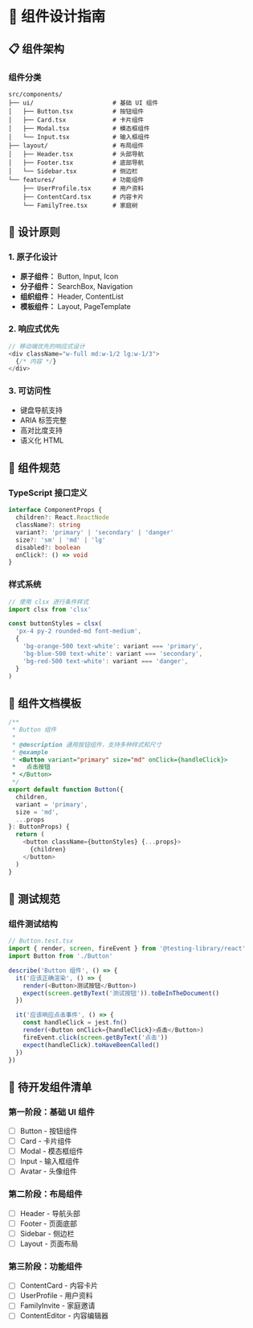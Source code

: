 # 🎨 组件设计指南

## 📋 组件架构

### 组件分类
```
src/components/
├── ui/                      # 基础 UI 组件
│   ├── Button.tsx           # 按钮组件
│   ├── Card.tsx             # 卡片组件
│   ├── Modal.tsx            # 模态框组件
│   └── Input.tsx            # 输入框组件
├── layout/                  # 布局组件
│   ├── Header.tsx           # 头部导航
│   ├── Footer.tsx           # 底部导航
│   └── Sidebar.tsx          # 侧边栏
└── features/                # 功能组件
    ├── UserProfile.tsx      # 用户资料
    ├── ContentCard.tsx      # 内容卡片
    └── FamilyTree.tsx       # 家庭树
```

## 🎨 设计原则

### 1. 原子化设计
- **原子组件：** Button, Input, Icon
- **分子组件：** SearchBox, Navigation
- **组织组件：** Header, ContentList
- **模板组件：** Layout, PageTemplate

### 2. 响应式优先
```typescript
// 移动端优先的响应式设计
<div className="w-full md:w-1/2 lg:w-1/3">
  {/* 内容 */}
</div>
```

### 3. 可访问性
- 键盘导航支持
- ARIA 标签完整
- 高对比度支持
- 语义化 HTML

## 🔧 组件规范

### TypeScript 接口定义
```typescript
interface ComponentProps {
  children?: React.ReactNode
  className?: string
  variant?: 'primary' | 'secondary' | 'danger'
  size?: 'sm' | 'md' | 'lg'
  disabled?: boolean
  onClick?: () => void
}
```

### 样式系统
```typescript
// 使用 clsx 进行条件样式
import clsx from 'clsx'

const buttonStyles = clsx(
  'px-4 py-2 rounded-md font-medium',
  {
    'bg-orange-500 text-white': variant === 'primary',
    'bg-blue-500 text-white': variant === 'secondary',
    'bg-red-500 text-white': variant === 'danger',
  }
)
```

## 📝 组件文档模板

```typescript
/**
 * Button 组件
 * 
 * @description 通用按钮组件，支持多种样式和尺寸
 * @example
 * <Button variant="primary" size="md" onClick={handleClick}>
 *   点击按钮
 * </Button>
 */
export default function Button({ 
  children, 
  variant = 'primary',
  size = 'md',
  ...props 
}: ButtonProps) {
  return (
    <button className={buttonStyles} {...props}>
      {children}
    </button>
  )
}
```

## 🧪 测试规范

### 组件测试结构
```typescript
// Button.test.tsx
import { render, screen, fireEvent } from '@testing-library/react'
import Button from './Button'

describe('Button 组件', () => {
  it('应该正确渲染', () => {
    render(<Button>测试按钮</Button>)
    expect(screen.getByText('测试按钮')).toBeInTheDocument()
  })

  it('应该响应点击事件', () => {
    const handleClick = jest.fn()
    render(<Button onClick={handleClick}>点击</Button>)
    fireEvent.click(screen.getByText('点击'))
    expect(handleClick).toHaveBeenCalled()
  })
})
```

## 🎯 待开发组件清单

### 第一阶段：基础 UI 组件
- [ ] Button - 按钮组件
- [ ] Card - 卡片组件
- [ ] Modal - 模态框组件
- [ ] Input - 输入框组件
- [ ] Avatar - 头像组件

### 第二阶段：布局组件
- [ ] Header - 导航头部
- [ ] Footer - 页面底部
- [ ] Sidebar - 侧边栏
- [ ] Layout - 页面布局

### 第三阶段：功能组件
- [ ] ContentCard - 内容卡片
- [ ] UserProfile - 用户资料
- [ ] FamilyInvite - 家庭邀请
- [ ] ContentEditor - 内容编辑器
